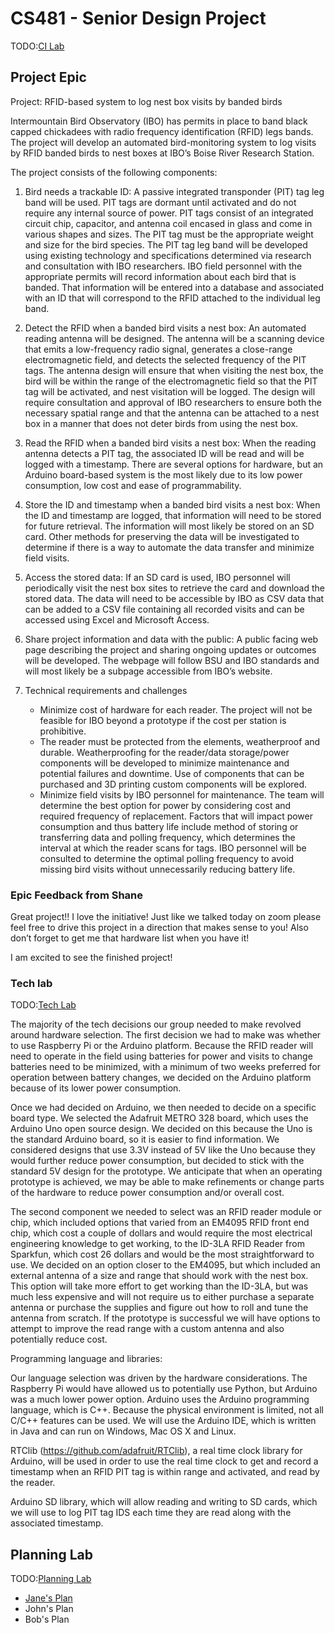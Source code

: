 # CS481 - Senior Design Project

TODO:[CI Lab](https://shanep.github.io/capstone/labs/ci/)

## Project Epic

Project: RFID-based system to log nest box visits by banded birds

Intermountain Bird Observatory (IBO) has permits in place to band black capped chickadees with radio frequency identification (RFID) legs bands. The project will develop an automated bird-monitoring system to log visits by RFID banded birds to nest boxes at IBO’s Boise River Research Station. 

The project consists of the following components:
1. Bird needs a trackable ID:
A passive integrated transponder (PIT) tag leg band will be used. PIT tags are dormant until activated and do not require any internal source of power. PIT tags consist of an integrated circuit chip, capacitor, and antenna coil encased in glass and come in various shapes and sizes. The PIT tag must be the appropriate weight and size for the bird species. The PIT tag leg band will be developed using existing technology and specifications determined via research and consultation with IBO researchers.
IBO field personnel with the appropriate permits will record information about each bird that is banded. That information will be entered into a database and associated with an ID that will correspond to the RFID attached to the individual leg band.

2. Detect the RFID when a banded bird visits a nest box: 
An automated reading antenna will be designed. The antenna will be a scanning device that emits a low-frequency radio signal,  generates a close-range electromagnetic field, and detects the selected frequency of the PIT tags. The antenna design will ensure that when visiting the nest box, the bird will be within the range of the electromagnetic field so that the PIT tag will be activated, and nest visitation will be logged.
The design will require consultation and approval of IBO researchers to ensure both the necessary spatial range and that the antenna can be attached to a nest box in a manner that does not deter birds from using the nest box.

3. Read the RFID when a banded bird visits a nest box:
When the reading antenna detects a PIT tag, the associated ID will be read and will be logged with a timestamp. There are several options for hardware, but an Arduino board-based system is the most likely due to its low power consumption, low cost and ease of programmability.

4. Store the ID and timestamp when a banded bird visits a nest box:
When the ID and timestamp are logged, that information will need to be stored for future retrieval. The information will most likely be stored on an SD card. Other methods for preserving the data will be investigated to determine if there is a way to automate the data transfer and minimize field visits. 

5. Access the stored data: 
If an SD card is used, IBO personnel will periodically visit the nest box sites to retrieve the card and download the stored data. The data will need to be accessible by IBO as CSV data that can be added to a CSV file containing all recorded visits and can be accessed using Excel and Microsoft Access.

6. Share project information and data with the public: 
A public facing web page describing the project and sharing ongoing updates or outcomes will be developed. The webpage will follow BSU and IBO standards and will most likely be a subpage accessible from IBO’s website. 

7. Technical requirements and challenges
   * Minimize cost of hardware for each reader. The project will not be feasible for IBO beyond a prototype if the cost per station is prohibitive.
   * The reader must be protected from the elements, weatherproof and durable. Weatherproofing for the reader/data storage/power components will be developed to minimize maintenance and potential failures and downtime. Use of components that can be purchased and 3D printing custom components will be explored. 
   * Minimize field visits by IBO personnel for maintenance. The team will determine the best option for power by considering cost and required frequency of replacement. Factors that will impact power consumption and thus battery life include method of storing or transferring data and polling frequency, which determines the interval at which the reader scans for tags. IBO personnel will be consulted to determine the optimal polling frequency to avoid missing bird visits without unnecessarily reducing battery life.


### Epic Feedback from Shane


Great project!! I love the initiative! Just like we talked today on zoom please feel free to drive this project in a direction that makes sense to you! Also don’t forget to get me that hardware list when you have it!

I am excited to see the finished project! 


### Tech lab

TODO:[Tech Lab](https://shanep.github.io/capstone/labs/tech/)

The majority of the tech decisions our group needed to make revolved around hardware selection. The first decision we had to make was whether to use Raspberry Pi or the Arduino platform. Because the RFID reader will need to operate in the field using batteries for power and visits to change batteries need to be minimized, with a minimum of two weeks preferred for operation between battery changes, we decided on the Arduino platform because of its lower power consumption. 

Once we had decided on Arduino, we then needed to decide on a specific board type. We selected the Adafruit METRO 328 board, which uses the Arduino Uno open source design. We decided on this because the Uno is the standard Arduino board, so it is easier to find information. We considered designs that use 3.3V instead of 5V like the Uno because they would further reduce power consumption, but decided to stick with the standard 5V design for the prototype. We anticipate that when an operating prototype is achieved, we may be able to make refinements or change parts of the hardware to reduce power consumption and/or overall cost. 

The second component we needed to select was an RFID reader module or chip, which included options that varied from an EM4095 RFID front end chip, which cost a couple of dollars and would require the most electrical engineering knowledge to get working, to the ID-3LA RFID Reader from Sparkfun, which cost 26 dollars and would be the most straightforward to use. We decided on an option closer to the EM4095, but which included an external antenna of a size and range that should work with the nest box. This option will take more effort to get working than the ID-3LA, but was much less expensive and will not require us to either purchase a separate antenna or purchase the supplies and figure out how to roll and tune the antenna from scratch. If the prototype is successful we will have options to attempt to improve the read range with a custom antenna and also potentially reduce cost.

Programming language and libraries:

Our language selection was driven by the hardware considerations. The  Raspberry Pi would have allowed us to potentially use Python, but Arduino was a much lower power option. Arduino uses the Arduino programming language, which is C++. Because the physical environment is limited, not all C/C++ features can be used. We will use the Arduino IDE, which is written in Java and can run on Windows, Mac OS X and Linux. 

RTClib (https://github.com/adafruit/RTClib), a real time clock library for Arduino, will be used in order to use the real time clock to get and record a timestamp when an RFID PIT tag is within range and activated, and read by the reader.

Arduino SD library, which will allow reading and writing to SD cards, which we will use to log PIT tag IDS each time they are read along with the associated timestamp.


## Planning Lab

TODO:[Planning Lab](https://shanep.github.io/capstone/labs/planning/)

- [Jane's Plan](planning/janedoe@u.boisestate.edu.md)
- John's Plan
- Bob's Plan
